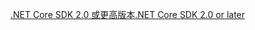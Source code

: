 [<span data-ttu-id="ce70f-101">.NET Core SDK 2.0 或更高版本</span><span class="sxs-lookup"><span data-stu-id="ce70f-101">.NET Core SDK 2.0 or later</span></span>](https://www.microsoft.com/net/download)
